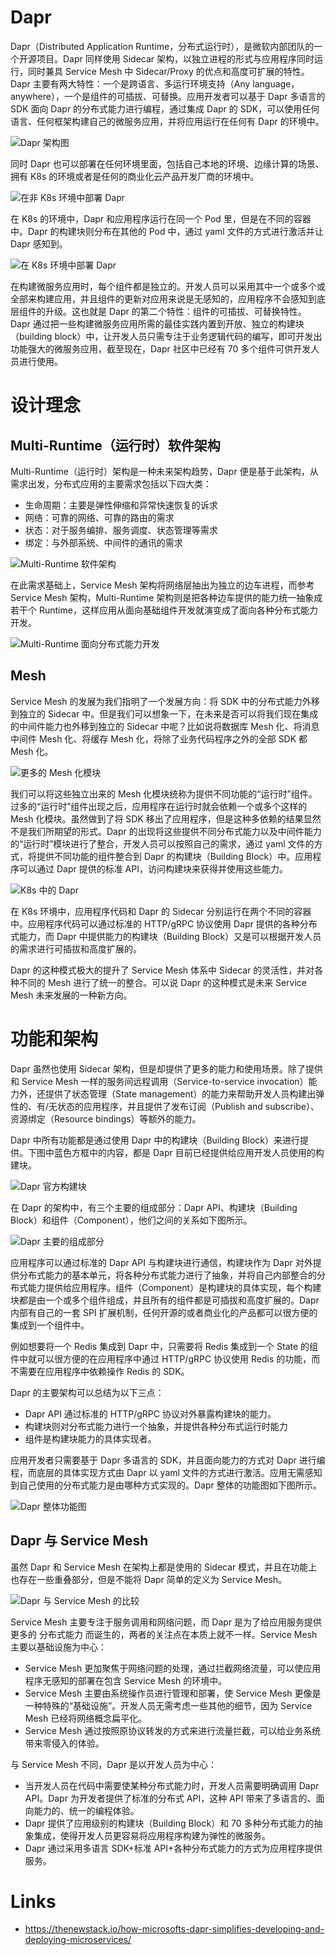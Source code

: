 # Dapr

Dapr（Distributed Application Runtime，分布式运行时），是微软内部团队的一个开源项目。Dapr 同样使用 Sidecar 架构，以独立进程的形式与应用程序同时运行，同时兼具 Service Mesh 中 Sidecar/Proxy 的优点和高度可扩展的特性。Dapr 主要有两大特性：一个是跨语言、多运行环境支持（Any language，anywhere），一个是组件的可插拔、可替换。应用开发者可以基于 Dapr 多语言的 SDK 面向 Dapr 的分布式能力进行编程，通过集成 Dapr 的 SDK，可以使用任何语言、任何框架构建自己的微服务应用，并将应用运行在任何有 Dapr 的环境中。

![Dapr 架构图](https://ngte-superbed.oss-cn-beijing.aliyuncs.com/superbed/2021/07/14/60eebb385132923bf85cb34f.png)

同时 Dapr 也可以部署在任何环境里面，包括自己本地的环境、边缘计算的场景、拥有 K8s 的环境或者是任何的商业化云产品开发厂商的环境中。

![在非 K8s 环境中部署 Dapr](https://ngte-superbed.oss-cn-beijing.aliyuncs.com/superbed/2021/07/14/60eebb5c5132923bf85d4a3e.jpg)

在 K8s 的环境中，Dapr 和应用程序运行在同一个 Pod 里，但是在不同的容器中。Dapr 的构建块则分布在其他的 Pod 中，通过 yaml 文件的方式进行激活并让 Dapr 感知到。

![在 K8s 环境中部署 Dapr](https://ngte-superbed.oss-cn-beijing.aliyuncs.com/superbed/2021/07/14/60eebb9b5132923bf85e47be.jpg)

在构建微服务应用时，每个组件都是独立的。开发人员可以采用其中一个或多个或全部来构建应用，并且组件的更新对应用来说是无感知的，应用程序不会感知到底层组件的升级。这也就是 Dapr 的第二个特性：组件的可插拔、可替换特性。Dapr 通过把一些构建微服务应用所需的最佳实践内置到开放、独立的构建块（building block）中，让开发人员只需专注于业务逻辑代码的编写，即可开发出功能强大的微服务应用，截至现在，Dapr 社区中已经有 70 多个组件可供开发人员进行使用。

# 设计理念

## Multi-Runtime（运行时）软件架构

Multi-Runtime（运行时）架构是一种未来架构趋势，Dapr 便是基于此架构，从需求出发，分布式应用的主要需求包括以下四大类：

- 生命周期：主要是弹性伸缩和异常快速恢复的诉求
- 网络：可靠的网络、可靠的路由的需求
- 状态：对于服务编排、服务调度、状态管理等需求
- 绑定：与外部系统、中间件的通讯的需求

![Multi-Runtime 软件架构](https://img2.tuicool.com/3Qfaq2E.jpg)

在此需求基础上，Service Mesh 架构将网络层抽出为独立的边车进程，而参考 Service Mesh 架构，Multi-Runtime 架构则是把各种边车提供的能力统一抽象成若干个 Runtime，这样应用从面向基础组件开发就演变成了面向各种分布式能力开发。

![Multi-Runtime 面向分布式能力开发](https://ngte-superbed.oss-cn-beijing.aliyuncs.com/superbed/2021/07/14/60eeb87f5132923bf850f25c.jpg)

## Mesh

Service Mesh 的发展为我们指明了一个发展方向：将 SDK 中的分布式能力外移到独立的 Sidecar 中。但是我们可以想象一下，在未来是否可以将我们现在集成的中间件能力也外移到独立的 Sidecar 中呢？比如说将数据库 Mesh 化、将消息中间件 Mesh 化、将缓存 Mesh 化，将除了业务代码程序之外的全部 SDK 都 Mesh 化。

![更多的 Mesh 化模块](https://ngte-superbed.oss-cn-beijing.aliyuncs.com/superbed/2021/07/14/60eeb8fd5132923bf85326f3.jpg)

我们可以将这些独立出来的 Mesh 化模块统称为提供不同功能的“运行时”组件。过多的“运行时”组件出现之后，应用程序在运行时就会依赖一个或多个这样的 Mesh 化模块。虽然做到了将 SDK 移出了应用程序，但是这种多依赖的结果显然不是我们所期望的形式。Dapr 的出现将这些提供不同分布式能力以及中间件能力的“运行时”模块进行了整合，开发人员可以按照自己的需求，通过 yaml 文件的方式，将提供不同功能的组件整合到 Dapr 的构建块（Building Block）中。应用程序可以通过 Dapr 提供的标准 API，访问构建块来获得并使用这些能力。

![K8s 中的 Dapr](https://ngte-superbed.oss-cn-beijing.aliyuncs.com/superbed/2021/07/14/60eeb92d5132923bf853f5e6.jpg)

在 K8s 环境中，应用程序代码和 Dapr 的 Sidecar 分别运行在两个不同的容器中。应用程序代码可以通过标准的 HTTP/gRPC 协议使用 Dapr 提供的各种分布式能力，而 Dapr 中提供能力的构建块（Building Block）又是可以根据开发人员的需求进行可插拔和高度扩展的。

Dapr 的这种模式极大的提升了 Service Mesh 体系中 Sidecar 的灵活性，并对各种不同的 Mesh 进行了统一的整合。可以说 Dapr 的这种模式是未来 Service Mesh 未来发展的一种新方向。

# 功能和架构

Dapr 虽然也使用 Sidecar 架构，但是却提供了更多的能力和使用场景。除了提供和 Service Mesh 一样的服务间远程调用（Service-to-service invocation）能力外，还提供了状态管理（State management）的能力来帮助开发人员构建出弹性的、有/无状态的应用程序，并且提供了发布订阅（Publish and subscribe）、资源绑定（Resource bindings）等额外的能力。

Dapr 中所有功能都是通过使用 Dapr 中的构建块（Building Block）来进行提供。下图中蓝色方框中的内容，都是 Dapr 目前已经提供给应用开发人员使用的构建块。

![Dapr 官方构建块](https://ngte-superbed.oss-cn-beijing.aliyuncs.com/superbed/2021/07/14/60eeb9e65132923bf856f8e9.jpg)

在 Dapr 的架构中，有三个主要的组成部分：Dapr API、构建块（Building Block）和组件（Component），他们之间的关系如下图所示。

![Dapr 主要的组成部分](https://ngte-superbed.oss-cn-beijing.aliyuncs.com/superbed/2021/07/14/60eeba0b5132923bf8579843.jpg)

应用程序可以通过标准的 Dapr API 与构建块进行通信，构建块作为 Dapr 对外提供分布式能力的基本单元，将各种分布式能力进行了抽象，并将自己内部整合的分布式能力提供给应用程序。组件（Component）是构建块的具体实现，每个构建块都是由一个或多个组件组成，并且所有的组件都是可插拔和高度扩展的。Dapr 内部有自己的一套 SPI 扩展机制，任何开源的或者商业化的产品都可以很方便的集成到一个组件中。

例如想要将一个 Redis 集成到 Dapr 中，只需要将 Redis 集成到一个 State 的组件中就可以很方便的在应用程序中通过 HTTP/gRPC 协议使用 Redis 的功能，而不需要在应用程序中依赖操作 Redis 的 SDK。

Dapr 的主要架构可以总结为以下三点：

- Dapr API 通过标准的 HTTP/gRPC 协议对外暴露构建块的能力。
- 构建块则对分布式能力进行一个抽象，并提供各种分布式运行时能力
- 组件是构建块能力的具体实现者。

应用开发者只需要基于 Dapr 多语言的 SDK，并且面向能力的方式对 Dapr 进行编程，而底层的具体实现方式由 Dapr 以 yaml 文件的方式进行激活。应用无需感知到自己使用的分布式能力是由哪种方式实现的。Dapr 整体的功能图如下图所示。

![Dapr 整体功能图](https://img1.tuicool.com/7JJbemf.png)

## Dapr 与 Service Mesh

虽然 Dapr 和 Service Mesh 在架构上都是使用的 Sidecar 模式，并且在功能上也存在一些重叠部分，但是不能将 Dapr 简单的定义为 Service Mesh。

![Dapr 与 Service Mesh 的比较](https://ngte-superbed.oss-cn-beijing.aliyuncs.com/superbed/2021/07/14/60eebc505132923bf8614019.jpg)

Service Mesh 主要专注于服务调用和网络问题，而 Dapr 是为了给应用服务提供更多的 分布式能力 而诞生的，两者的关注点在本质上就不一样。Service Mesh 主要以基础设施为中心：

- Service Mesh 更加聚焦于网络问题的处理，通过拦截网络流量，可以使应用程序无感知的部署在包含 Service Mesh 的环境中。
- Service Mesh 主要由系统操作员进行管理和部署，使 Service Mesh 更像是一种特殊的“基础设施”。开发人员无需考虑一些其他的细节，因为 Service Mesh 已经将网络概念扁平化。
- Service Mesh 通过按照原协议转发的方式来进行流量拦截，可以给业务系统带来零侵入的体验。

与 Service Mesh 不同，Dapr 是以开发人员为中心：

- 当开发人员在代码中需要使某种分布式能力时，开发人员需要明确调用 Dapr API。Dapr 为开发者提供了标准的分布式 API，这种 API 带来了多语言的、面向能力的、统一的编程体验。
- Dapr 提供了应用级别的构建块（Building Block）和 70 多种分布式能力的抽象集成，使得开发人员更容易将应用程序构建为弹性的微服务。
- Dapr 通过采用多语言 SDK+标准 API+各种分布式能力的方式为应用程序提供服务。

# Links

- https://thenewstack.io/how-microsofts-dapr-simplifies-developing-and-deploying-microservices/
